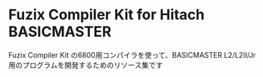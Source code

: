 # Fuzix Compiler Kit for Hitach BASICMASTER

Fuzix Compiler Kit の6800用コンパイラを使って、BASICMASTER L2/L2II/Jr 用のプログラムを開発するためのリソース集です

